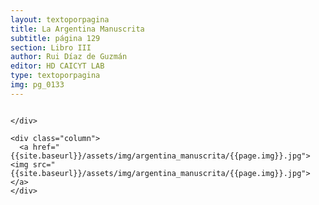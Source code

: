 ```yaml
---
layout: textoporpagina
title: La Argentina Manuscrita
subtitle: página 129
section: Libro III
author: Rui Díaz de Guzmán
editor: HD CAICYT LAB
type: textoporpagina
img: pg_0133
---
```


<div class="row">
    <div class="column">


    </div>

    <div class="column">
      <a href="{{site.baseurl}}/assets/img/argentina_manuscrita/{{page.img}}.jpg"><img src="{{site.baseurl}}/assets/img/argentina_manuscrita/{{page.img}}.jpg"></a>
    </div>
</div>